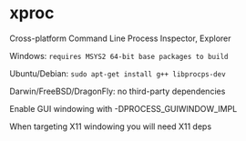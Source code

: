 # xproc
Cross-platform Command Line Process Inspector, Explorer

Windows: `requires MSYS2 64-bit base packages to build`

Ubuntu/Debian: `sudo apt-get install g++ libprocps-dev`

Darwin/FreeBSD/DragonFly: no third-party dependencies

Enable GUI windowing with -DPROCESS_GUIWINDOW_IMPL

When targeting X11 windowing you will need X11 deps
